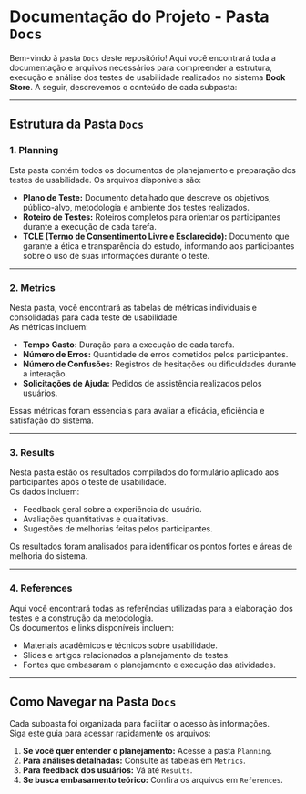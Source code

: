 # **Documentação do Projeto - Pasta `Docs`**

Bem-vindo à pasta `Docs` deste repositório! Aqui você encontrará toda a documentação e arquivos necessários para compreender a estrutura, execução e análise dos testes de usabilidade realizados no sistema **Book Store**. A seguir, descrevemos o conteúdo de cada subpasta:

---

## **Estrutura da Pasta `Docs`**

### **1. Planning**
Esta pasta contém todos os documentos de planejamento e preparação dos testes de usabilidade. Os arquivos disponíveis são:
- **Plano de Teste:** Documento detalhado que descreve os objetivos, público-alvo, metodologia e ambiente dos testes realizados.
- **Roteiro de Testes:** Roteiros completos para orientar os participantes durante a execução de cada tarefa.
- **TCLE (Termo de Consentimento Livre e Esclarecido):** Documento que garante a ética e transparência do estudo, informando aos participantes sobre o uso de suas informações durante o teste.

---

### **2. Metrics**
Nesta pasta, você encontrará as tabelas de métricas individuais e consolidadas para cada teste de usabilidade.  
As métricas incluem:
- **Tempo Gasto:** Duração para a execução de cada tarefa.  
- **Número de Erros:** Quantidade de erros cometidos pelos participantes.  
- **Número de Confusões:** Registros de hesitações ou dificuldades durante a interação.  
- **Solicitações de Ajuda:** Pedidos de assistência realizados pelos usuários.  

Essas métricas foram essenciais para avaliar a eficácia, eficiência e satisfação do sistema.

---

### **3. Results**
Nesta pasta estão os resultados compilados do formulário aplicado aos participantes após o teste de usabilidade.  
Os dados incluem:
- Feedback geral sobre a experiência do usuário.
- Avaliações quantitativas e qualitativas.
- Sugestões de melhorias feitas pelos participantes.  

Os resultados foram analisados para identificar os pontos fortes e áreas de melhoria do sistema.

---

### **4. References**
Aqui você encontrará todas as referências utilizadas para a elaboração dos testes e a construção da metodologia.  
Os documentos e links disponíveis incluem:
- Materiais acadêmicos e técnicos sobre usabilidade.
- Slides e artigos relacionados a planejamento de testes.
- Fontes que embasaram o planejamento e execução das atividades.

---

## **Como Navegar na Pasta `Docs`**
Cada subpasta foi organizada para facilitar o acesso às informações.  
Siga este guia para acessar rapidamente os arquivos:
1. **Se você quer entender o planejamento:** Acesse a pasta `Planning`.
2. **Para análises detalhadas:** Consulte as tabelas em `Metrics`.
3. **Para feedback dos usuários:** Vá até `Results`.
4. **Se busca embasamento teórico:** Confira os arquivos em `References`.

